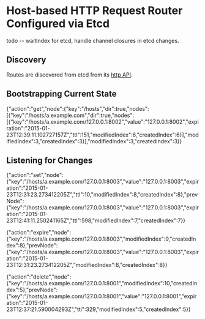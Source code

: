 Host-based HTTP Request Router Configured via Etcd
==================================================

todo -- waitIndex for etcd, handle channel closures in etcd changes.

Discovery
---------

Routes are discovered from etcd from its [http API](https://coreos.com/docs/distributed-configuration/etcd-api/).

## Bootstrapping Current State

{"action":"get","node":{"key":"/hosts","dir":true,"nodes":[{"key":"/hosts/a.example.com","dir":true,"nodes":[{"key":"/hosts/a.example.com/127.0.0.1:8002","value":"127.0.0.1:8002","expiration":"2015-01-23T12:39:11.102727157Z","ttl":151,"modifiedIndex":6,"createdIndex":6}],"modifiedIndex":3,"createdIndex":3}],"modifiedIndex":3,"createdIndex":3}}

## Listening for Changes

{"action":"set","node":{"key":"/hosts/a.example.com/127.0.0.1:8003","value":"127.0.0.1:8003","expiration":"2015-01-23T12:31:23.273412205Z","ttl":10,"modifiedIndex":8,"createdIndex":8},"prevNode":{"key":"/hosts/a.example.com/127.0.0.1:8003","value":"127.0.0.1:8003","expiration":"2015-01-23T12:41:11.250241165Z","ttl":598,"modifiedIndex":7,"createdIndex":7}}

{"action":"expire","node":{"key":"/hosts/a.example.com/127.0.0.1:8003","modifiedIndex":9,"createdIndex":8},"prevNode":{"key":"/hosts/a.example.com/127.0.0.1:8003","value":"127.0.0.1:8003","expiration":"2015-01-23T12:31:23.273412205Z","modifiedIndex":8,"createdIndex":8}}

{"action":"delete","node":{"key":"/hosts/a.example.com/127.0.0.1:8001","modifiedIndex":10,"createdIndex":5},"prevNode":{"key":"/hosts/a.example.com/127.0.0.1:8001","value":"127.0.0.1:8001","expiration":"2015-01-23T12:37:21.590004293Z","ttl":329,"modifiedIndex":5,"createdIndex":5}}





